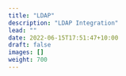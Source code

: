 ```yaml
---
title: "LDAP"
description: "LDAP Integration"
lead: ""
date: 2022-06-15T17:51:47+10:00
draft: false
images: []
weight: 700
---
```

